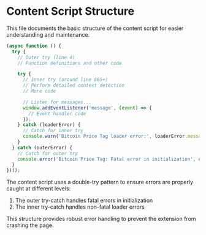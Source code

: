 # Content Script Structure

This file documents the basic structure of the content script for easier understanding and maintenance.

```javascript
(async function () {
  try {
    // Outer try (line 4)
    // Function definitions and other code

    try {
      // Inner try (around line 865+)
      // Perform detailed context detection
      // More code

      // Listen for messages...
      window.addEventListener('message', (event) => {
        // Event handler code
      });
    } catch (loaderError) {
      // Catch for inner try
      console.warn('Bitcoin Price Tag loader error:', loaderError.message);
    }
  } catch (outerError) {
    // Catch for outer try
    console.error('Bitcoin Price Tag: Fatal error in initialization', outerError.message);
  }
})();
```

The content script uses a double-try pattern to ensure errors are properly caught at different levels:

1. The outer try-catch handles fatal errors in initialization
2. The inner try-catch handles non-fatal loader errors

This structure provides robust error handling to prevent the extension from crashing the page.
